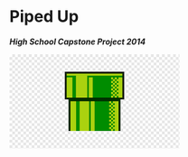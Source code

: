 # Piped Up

***High School Capstone Project 2014***

<img src="/../images/turbo-c.png" alt="Image">




